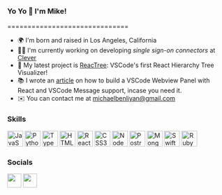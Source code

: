 ### Yo Yo 🤙 I'm Mike!
============================== 
* 🌍  I'm born and raised in Los Angeles, California 
* 👨‍💻  I'm currently working on developing <i>single sign-on connectors</i> at [Clever](http://clever.com)
* 🚀  My latest project is [ReacTree](http://www.reactree.dev): VSCode's first React Hierarchy Tree Visualizer! 
* 📚  I wrote an [article](https://medium.com/@michaelbenliyan/developers-guide-to-building-vscode-webview-panel-with-react-and-messages-797981f34013) on how to build a VSCode Webview Panel with React and VSCode Message support, incase you need it. 
* ✉️  You can contact me at [michaelbenliyan@gmail.com](mailto:michaelbenliyan@gmail.com)

### Skills

<p align="left">
  <a href="https://developer.mozilla.org/en-US/docs/Web/JavaScript" target="_blank" rel="noreferrer"><img src="https://raw.githubusercontent.com/danielcranney/readme-generator/main/public/icons/skills/javascript-colored.svg" width="36" height="36" alt="JavaScript" /></a> 
  <a href="https://www.python.org/" target="_blank" rel="noreferrer"><img src="https://raw.githubusercontent.com/danielcranney/readme-generator/main/public/icons/skills/python-colored.svg" width="36" height="36" alt="Python" /></a> 
  <a href="https://www.typescriptlang.org/" target="_blank" rel="noreferrer"><img src="https://raw.githubusercontent.com/danielcranney/readme-generator/main/public/icons/skills/typescript-colored.svg" width="36" height="36" alt="TypeScript" /></a> 
  <a href="https://developer.mozilla.org/en-US/docs/Glossary/HTML5" target="_blank" rel="noreferrer"><img src="https://raw.githubusercontent.com/danielcranney/readme-generator/main/public/icons/skills/html5-colored.svg" width="36" height="36" alt="HTML5" /></a> 
  <a href="https://reactjs.org/" target="_blank" rel="noreferrer"><img src="https://raw.githubusercontent.com/danielcranney/readme-generator/main/public/icons/skills/react-colored.svg" width="36" height="36" alt="React" /></a> 
  <a href="https://www.w3.org/TR/CSS/#css" target="_blank" rel="noreferrer"><img src="https://raw.githubusercontent.com/danielcranney/readme-generator/main/public/icons/skills/css3-colored.svg" width="36" height="36" alt="CSS3" /></a> 
  <a href="https://nodejs.org/en/" target="_blank" rel="noreferrer"><img src="https://raw.githubusercontent.com/danielcranney/readme-generator/main/public/icons/skills/nodejs-colored.svg" width="36" height="36" alt="NodeJS" /></a> 
  <a href="https://www.postgresql.org/" target="_blank" rel="noreferrer"><img src="https://upload.wikimedia.org/wikipedia/commons/thumb/2/29/Postgresql_elephant.svg/1200px-Postgresql_elephant.svg.png" width="36" height="36" alt="PostregSQL" /></a> 
  <a href="https://www.mongodb.com/" target="_blank" rel="noreferrer"><img src="https://raw.githubusercontent.com/danielcranney/readme-generator/main/public/icons/skills/mongodb-colored.svg" width="36" height="36" alt="MongoDB" /></a> 
  <a href="https://www.swift.org/" target="_blank" rel="noreferrer"><img src="https://developer.apple.com/swift/images/swift-og.png" width="36" height="36" alt="Swift" /></a> 
  <a href="https://www.ruby-lang.org/en/" target="_blank" rel="noreferrer"><img src="https://upload.wikimedia.org/wikipedia/commons/thumb/7/73/Ruby_logo.svg/1200px-Ruby_logo.svg.png" width="36" height="36" alt="Ruby" /></a>  
</p> 

### Socials
 
 <p align="left"> 
 <a href="https://www.linkedin.com/in/MichaelBenliyan" target="_blank" rel="noreferrer"><img src="https://raw.githubusercontent.com/danielcranney/readme-generator/main/public/icons/socials/linkedin.svg" width="32" height="32" /></a>
 <a href="https://medium.com/@michaelbenliyan" target="_blank" rel="noreferrer"><img src="https://cdn-icons-png.flaticon.com/512/5968/5968906.png" width="32" height="32" /></a>
 </p>

